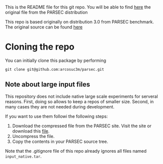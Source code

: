 This is the README file for this git repo. You will be able to find [here](README) the original file from the PARSEC distribution

This repo is based originally on distribution 3.0 from PARSEC benchmark. The original source can be found [here](https://parsec.cs.princeton.edu/)

# Cloning the repo

You can initially clone this package by performing

`git clone git@github.com:arcosuc3m/parsec.git`

## Note about large input files

This repository does not include native large scale experiments for serveral reasons. First, doing so allows to keep a repos of smaller size. Second, in many cases they are not needed during development.

If you want to use them followi the following steps:

 1. Download the compressed file from the PARSEC site. Visit the site or download this [file](http://parsec.cs.princeton.edu/download/3.0/parsec-3.0-input-native.tar.gz).
 1. Uncompress the file.
 1. Copy the contents in your PARSEC source tree.

Note that the .gitignore file of this repo already ignores all files named `input_native.tar`.